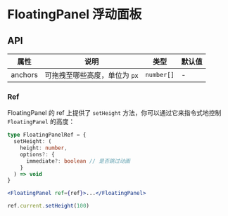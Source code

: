 # FloatingPanel 浮动面板

<code src="./demos/index.tsx"></code>

## API

| 属性    | 说明                          | 类型       | 默认值 |
| ------- | ----------------------------- | ---------- | ------ |
| anchors | 可拖拽至哪些高度，单位为 `px` | `number[]` | -      |

### Ref

FloatingPanel 的 ref 上提供了 `setHeight` 方法，你可以通过它来指令式地控制 `FloatingPanel` 的高度：

```ts
type FloatingPanelRef = {
  setHeight: (
    height: number,
    options?: {
      immediate?: boolean // 是否跳过动画
    }
  ) => void
}
```

```jsx
<FloatingPanel ref={ref}>...</FloatingPanel>

ref.current.setHeight(100)
```
